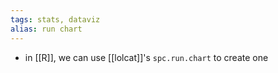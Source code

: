 ```yaml
---
tags: stats, dataviz
alias: run chart
---
```


- in [[R]], we can use [[lolcat]]'s `spc.run.chart` to create one